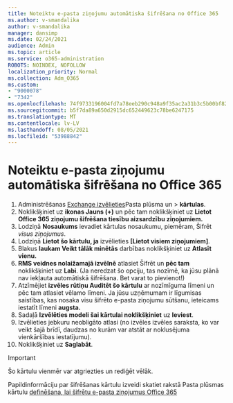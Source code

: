 ```yaml
---
title: Noteiktu e-pasta ziņojumu automātiska šifrēšana no Office 365
ms.author: v-smandalika
author: v-smandalika
manager: dansimp
ms.date: 02/24/2021
audience: Admin
ms.topic: article
ms.service: o365-administration
ROBOTS: NOINDEX, NOFOLLOW
localization_priority: Normal
ms.collection: Adm_O365
ms.custom:
- "9000078"
- "7342"
ms.openlocfilehash: 74f9733196004fd7a78eeb290c948a9f35ac2a31b3c5b00bf82e44081aac8637
ms.sourcegitcommit: b5f7da89a650d2915dc652449623c78be6247175
ms.translationtype: MT
ms.contentlocale: lv-LV
ms.lasthandoff: 08/05/2021
ms.locfileid: "53988842"
---
```

# <a name="automatically-encrypt-certain-email-messages-from-office-365"></a>Noteiktu e-pasta ziņojumu automātiska šifrēšana no Office 365

1. Administrēšanas [Exchange izvēlieties](https://outlook.office365.com/ecp/)Pasta plūsma un > **kārtulas**. 
2. Noklikšķiniet uz **ikonas Jauns (+)** un pēc tam noklikšķiniet uz **Lietot Office 365 ziņojumu šifrēšana tiesību aizsardzību ziņojumiem.**
3. Lodziņā **Nosaukums** ievadiet kārtulas nosaukumu, piemēram, Šifrēt *visus ziņojumus*.
4. Lodziņā **Lietot šo kārtulu, ja** izvēlieties **[Lietot visiem ziņojumiem]**. 
5. Blakus **laukam Veikt tālāk minētās** darbības noklikšķiniet uz **Atlasīt vienu.** 
6. **RMS veidnes nolaižamajā izvēlnē** atlasiet Šifrēt un **pēc tam** noklikšķiniet uz **Labi**. (Ja neredzat šo opciju, tas nozīmē, ka jūsu plānā nav iekļauta automātiskā šifrēšana. Bet varat to pievienot!)
7. Atzīmējiet **izvēles rūtiņu Auditēt šo kārtulu** ar nozīmīguma līmeni un pēc tam atlasiet vēlamo līmeni. Ja jūsu uzņēmumam ir līgumisas saistības, kas nosaka visu šifrēto e-pasta ziņojumu sūtšanu, ieteicams iestatīt līmeni **augsta.**
8. Sadaļā **Izvēlēties modeli šai kārtulai noklikšķiniet** uz **Ieviest**. 
9. Izvēlieties jebkuru neobligāto atlasi (no izvēles izvēles saraksta, ko var veikt šajā brīdī, daudzas no kurām var atstāt ar noklusējuma vienkāršības iestatījumu).
10. Noklikšķiniet uz **Saglabāt**.

> [!IMPORTANT]
> Šo kārtulu vienmēr var atgriezties un rediģēt vēlāk.

Papildinformāciju par šifrēšanas kārtulu izveidi skatiet rakstā Pasta plūsmas kārtulu [definēšana, lai šifrētu e-pasta ziņojumus Office 365](https://docs.microsoft.com/microsoft-365/compliance/define-mail-flow-rules-to-encrypt-email)

